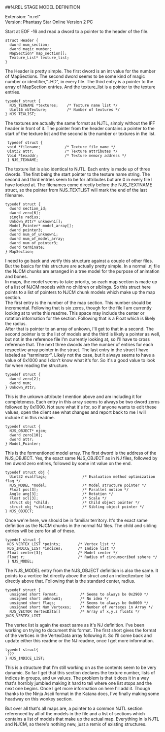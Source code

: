 ##N.REL STAGE MODEL DEFINITION

Extension: "n.rel"  
Version: Phantasy Star Online Version 2 PC  

Start at EOF -16 and read a dword to a pointer to the header of the file.

```
struct Header {
  dword num_section;
  dword magic_number;
  MapSection* map_section[];
  Texture_List* texture_list;
}
```

The Header is pretty simple. The first dword is an int value for the number of MapSections. The second dword seems to be some kind of magic number or identifier,"..HD", in every file. The third entry is a pointer to the array of MapSection entries. And the texture_list is a pointer to the texture entries.

```
typedef struct {
  NJS_TEXNAME *textures;    /* Texture name list */
  Uint16 nbTexture;         /* Number of textures */
} NJS_TEXLIST;
```

The textures are actually the same format as NJTL, simply without the IFF header in front of it. The pointer from the header contains a pointer to the start of the texture list and the second is the number or textures in the list.

```
 typedef struct {
 void *filename;           /* Texture file name */
 Uint32 attr;              /* Texture attributes */
 Void *texaddr;            /* Texture memory address */
 } NJS_TEXNAME;
```

The texture list is also identical to NJTL. Each entry is made up of three dwords. The first being the start pointer to the texture name string. The second and third entries seem to be for attributes but are 0 in every file I have looked at. The filenames come directly before the NJS_TEXTNAME struct, so the pointer from NJS_TEXTLIST will mark the end of the last filename.

```
typedef struct {
  dword section_id;
  dword zero[6];
  single radius;
  Unkown_Attr* unknown1[];
  Model_Pointer* model_array[];
  dword pointer3;
  dword num_of_unknown1;
  dword num_of_model_array;
  dword num_of_pointer3;
  dword terminate;
} MapSection;
```

I need to go back and verify this structure against a couple of other files. But the basics for this structure are actually pretty simple. In a normal .nj file the NJCM chunks are arranged in a tree model for the purpose of animation and bones.  
In maps, the model seems to take priority, so each map section is made up of a list of NJCM models with no children or siblings. So this struct here points to a list of pointers to NJCM chunk models which make up the map section.  
The first entry is the number of the map section. This number should be incremental. Following that is six zeros, though for the file I am currently looking at to write this readme. This space may include the center or rotation information for the section. Following that is a Float which is likely the radius.  
After that is pointer to an array of unkown, I'll get to that in a second. The second pointer is to the list of models and the third is likely a pointer as well, but not in the reference file I'm currently looking at, so I'll have to cross reference that. The next three dwords are the number of entries for each respective array pointer in the struct. The last entry in the struct I have labeled as "terminator". Likely not the case, but it always seems to have a value of 0x1000 and I don't know what it's for. So it's a good value to look for when reading the structure.

```
typedef struct {
  dword zero[2];
  dword num;
} Unkown_Attr;
```

This is the unkown attribute I mention above and am including it for completeness. Each entry in this array seems to always be two dword zeros followed by 0x1000. Not sure what it's for, so if anyone wants to edit these values, open the client see what changes and report back to me I will include it in this readme.

```
typedef struct {
  NJS_OBJECT* njcm;
  dword zero[10];
  dword attr;
} Model_Pointer;
```

This is the formentioned model array. The first dword is the address of the NJS_OBJECT. Yes, the exact same NJS_OBJECT as in NJ files, followed by ten dword zero entires, followed by some int value on the end.

```
typedef struct obj {
  Uint32 evalflags;                /* Evaluation method optimization flag */
  NJS_MODEL *model;                /* Model structure pointer */
  Float pos[3];                    /* Parallel motion */
  Angle ang[3];                    /* Rotation */
  Float scl[3];                    /* Scale */
  struct obj *child;               /* Child object pointer */
  struct obj *sibling;             /* Sibling object pointer */
} NJS_OBJECT;
```

Once we're here, we should be in familiar territory. It's the exact same definition as the NJCM chunks in the normal NJ files. The child and sibling entries will be zero for all of these.

```
typedef struct {
 NJS_VERTEX_LIST *points;        /* Vertex list */
 NJS_INDICE_LIST *indices;       /* Indice list */
 Float center[3];                /* Model center */
 Float r;                        /* Radius of circumscribed sphere */
 } NJS_MODEL;
 ```

 The NJS_MODEL entry from the NJS_OBJECT definition is also the same. It points to a vertice list directly above the struct and an indice/texture list directly above that. Following that is the standard center, radius.

 ```
 typedef struct {
   unsigned short Format;          /* Seems to always be 0x2900 */
   unsigned short unknown1;        /* No idea */
   unsigned short Flags;           /* Seems to always be 0x0000 */
   unsigned short Num_Vertexes;    /* Number of vertexes in Array */
   NJS_VECTOR VertexData[]         /* Array of x,y,z floats */
 }NJS_VERTEX_LIST
 ```

 The vertex list is again the exact same as it's NJ definition. I've been working on trying to document this format. The first short gives the format of the vertices in the VertexData array following it. So I'll come back and update either this readme or the NJ readme, once I get more information.

 ```
typedef struct{
  ???
} NJS_INDICE_LIST;
 ```

This is a structure that I'm still working on as the contents seem to be very dynamic. So far I get that this section declares the texture number, lists of indices in groups, and uv values. The problem is that it does it in a way that's horribly jumbled making it hard to tell where one list stops and the next one begins. Once I get more information on here I'll add it. Though thanks to the Ninja Ascii format in the Katana docs, I've finally making some headway on this wonkey section.

But over all that's all maps are, a pointer to a common NJTL section referenced by all of the models in the file and a list of sections which contains a list of models that make up the actual map. Everything in is NJTL and NJCM, so there's nothing new, just a remix of existing structures. 
